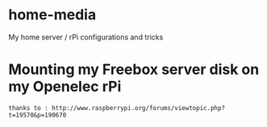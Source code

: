 # home-media
My home server / rPi configurations and tricks

# Mounting my Freebox server disk on my Openelec rPi
```mount -t cifs -o username=user,rw //192.168.xx.254/Disque\ dur freebox
thanks to : http://www.raspberrypi.org/forums/viewtopic.php?t=19570&p=190670


